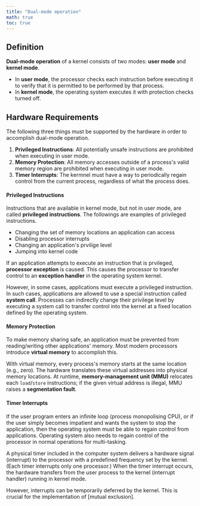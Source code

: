 ```yaml
---
title: "Dual-mode operation"
math: true
toc: true
---
```



## Definition
**Dual-mode operation** of a kernel consists of two modes: **user mode** and **kernel mode**. 

- In **user mode**, the processor checks each instruction before executing it to verify that it is permitted to be performed by that process.
- In **kernel mode**, the operating system executes it with protection checks turned off.

## Hardware Requirements
The following three things must be supported by the hardware in order to accomplish dual-mode operation.

1. **Privileged Instructions**: All potentially unsafe instructions are prohibited when executing in user mode.
2. **Memory Protection**: All memory accesses outside of a process's valid memory region are prohibited when executing in user mode.
3. **Timer Interrupts**: The kermnel must have a way to periodically regain control from the current process, regardless of what the process does.

#### Privileged Instructions
Instructions that are available in kernel mode, but not in user mode, are called **privileged instructions**. The followings are examples of privileged instructions.

- Changing the set of memory locations an application can access
- Disabling processor interrupts
- Changing an application's prvilige level
- Jumping into kernel code

If an application attempts to execute an instruction that is prvileged, **processor exception** is caused. This causes the processor to transfer control to an **exception handler** in the operating system kernel.

However, in some cases, applications must execute a privileged instruction. In such cases, applications are allowed to use a special instruction called **system call**. Processes can indirectly change their privilege level by executing a system call to transfer control into the kernel at a fixed location defined by the operating system.

#### Memory Protection
To make memory sharing safe, an application must be prevented from reading/writing other applications' memory. Most modern processors introduce **virtual memory** to accomplish this.

With virtual memory, every process's memory starts at the same location (e.g., zero). The hardware translates these virtual addresses into physical memory locations. At runtime, **memory-management unit (MMU)** relocates each `load`/`store` instructions; if the given virtual address is illegal, MMU raises a **segmentation fault**.

#### Timer Interrupts
If the user program enters an infinite loop (process monopolising CPU), or if the user simply becomes impatient and wants the system to stop the application, then the operating system must be able to regain control from applications. Operating system also needs to regain control of the processor in normal operations for multi-tasking.

A physical timer included in the computer system delivers a hardware signal (interrupt) to the processor with a predefined frequency set by the kernel. (Each timer interrupts only one processor.) When the timer interrupt occurs, the hardware transfers from the user process to the kernel (interrupt handler) running in kernel mode.

 However, interrupts can be temporarily deferred by the kernel. This is crucial for the implementation of [mutual exclusion].